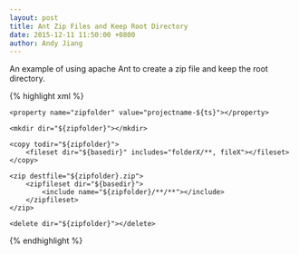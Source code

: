 ```yaml
---
layout: post
title: Ant Zip Files and Keep Root Directory
date: 2015-12-11 11:50:00 +0800
author: Andy Jiang
---
```


An example of using apache Ant to create a zip file and keep the root directory.

{% highlight xml %}
<target name="package" depends="compile">
    <tstamp>
        <format property="ts" pattern="yyyyMMddhhmmss"></format>
    </tstamp>

    <property name="zipfolder" value="projectname-${ts}"></property>

    <mkdir dir="${zipfolder}"></mkdir>

    <copy todir="${zipfolder}">
        <fileset dir="${basedir}" includes="folderX/**, fileX"></fileset>
    </copy>

    <zip destfile="${zipfolder}.zip">
        <zipfileset dir="${basedir}">
            <include name="${zipfolder}/**/**"></include>
        </zipfileset>
    </zip>

    <delete dir="${zipfolder}"></delete>
</target>
{% endhighlight %}
